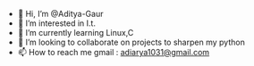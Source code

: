 - 👋 Hi, I’m @Aditya-Gaur
- 👀 I’m interested in I.t.
- 🌱 I’m currently learning Linux,C
- 💞️ I’m looking to collaborate on projects to sharpen my python
- 📫 How to reach me gmail : adiarya1031@gmail.com

<!---
Aditya-Gaur/Aditya-Gaur is a ✨ special ✨ repository because its `README.md` (this file) appears on your GitHub profile.
You can click the Preview link to take a look at your changes.
--->
